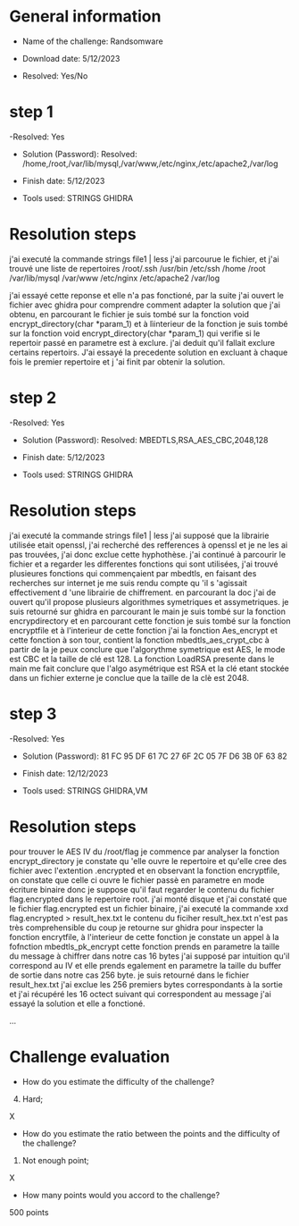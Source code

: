 # General information

- Name of the challenge: Randsomware

- Download date: 5/12/2023
- Resolved: Yes/No

# step 1
-Resolved: Yes
- Solution (Password): Resolved: /home,/root,/var/lib/mysql,/var/www,/etc/nginx,/etc/apache2,/var/log
- Finish date: 5/12/2023

- Tools used: STRINGS GHIDRA

# Resolution steps

j'ai executé la commande strings file1 | less
j'ai parcourue le fichier, et j'ai trouvé une liste de repertoires /root/.ssh
/usr/bin
/etc/ssh
/home
/root
/var/lib/mysql
/var/www
/etc/nginx
/etc/apache2
/var/log

j'ai essayé cette reponse et elle n'a pas fonctioné, par la suite j'ai ouvert le fichier avec ghidra pour comprendre comment adapter la solution que j'ai obtenu, en parcourant le fichier je suis tombé sur la fonction void encrypt_directory(char *param_1) et à lìinterieur de la fonction je suis tombé sur la fonction void encrypt_directory(char *param_1) qui verifie si le repertoir passé en parametre est à exclure. j'ai deduit qu'il fallait exclure certains repertoirs. J'ai essayé la precedente solution en excluant à chaque fois le premier repertoire et j 'ai finit par obtenir la solution.

# step 2
-Resolved: Yes
- Solution (Password): Resolved: MBEDTLS,RSA_AES_CBC,2048,128
- Finish date: 5/12/2023

- Tools used: STRINGS GHIDRA

# Resolution steps

j'ai executé la commande strings file1 | less
j'ai supposé que la librairie utilisée etait openssl, j'ai recherché des refferences à openssl et je ne les ai pas trouvées, j'ai donc exclue cette hyphothèse. j'ai continué à parcourir le fichier et a regarder les differentes fonctions qui sont utilisées, j'ai trouvé plusieures fonctions qui commençaient par mbedtls, en faisant des recherches sur internet je me suis rendu compte qu 'il s 'agissait effectivement d 'une librairie  de chiffrement. en parcourant la doc j'ai de ouvert qu'il propose plusieurs algorithmes symetriques et assymetriques. je suis retourné sur ghidra en parcourant le main je suis tombé sur la fonction encrypdirectory et en parcourant cette fonction je suis tombé sur la fonction encryptfile et à l'interieur de cette fonction j'ai la fonction Aes_encrypt et cette fonction à son tour, contient la fonction mbedtls_aes_crypt_cbc à partir de la je peux conclure que l'algorythme symetrique est AES, le mode est CBC et la taille de clé est 128. La fonction LoadRSA presente dans le main me fait conclure que l'algo asymétrique est RSA et la clé etant stockée dans un fichier externe je conclue que la taille de la clè est 2048.

# step 3
-Resolved: Yes
- Solution (Password): 81 FC 95 DF 61 7C 27 6F 2C 05 7F D6 3B 0F 63 82
- Finish date: 12/12/2023

- Tools used: STRINGS GHIDRA,VM

# Resolution steps
pour trouver  le AES IV du /root/flag je commence par analyser la fonction encrypt_directory je constate qu 'elle ouvre le repertoire et qu'elle cree des fichier avec l'extention .encrypted  et en observant la fonction encryptfile, on constate que celle ci ouvre le fichier passè en parametre en mode écriture binaire donc je suppose qu'il faut regarder le contenu du fichier flag.encrypted dans le repertoire root. j'ai monté disque et j'ai constaté que le fichier  flag.encrypted est un fichier binaire, j'ai executé la commande xxd flag.encrypted > result_hex.txt le contenu du ficiher result_hex.txt n'est pas très comprehensible du coup je retourne sur ghidra pour inspecter la fonction encrytfile, à l'interieur de cette fonction je constate un appel à la fofnction mbedtls_pk_encrypt cette fonction prends en parametre la taille du message à chiffrer dans notre cas 16 bytes j'ai supposé par intuition qu'il correspond au IV et elle prends egalement en parametre la taille du buffer de sortie dans notre cas 256 byte. je suis retourné dans le fichier result_hex.txt j'ai exclue les 256 premiers bytes correspondants à la sortie et j'ai récupéré les 16 octect suivant qui correspondent au message j'ai essayé la solution et elle a fonctioné. 

...

# Challenge evaluation

- How do you estimate the difficulty of the challenge?
4. Hard; 

X

- How do you estimate the ratio between the points and the difficulty of the challenge?
1. Not enough point;

X

- How many points would you accord to the challenge?

500 points
